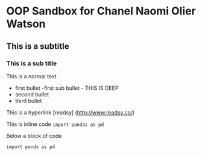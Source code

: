 # OOP Sandbox for Chanel Naomi Olier Watson

## This is a subtitle

### This is a sub title

This is a normal text

- first bullet
    -first sub bullet
        - THIS IS DEEP
- second bullet
- third bullet

This is a hyperlink [readsy] (http://www.readsy.co/)

This is inline code `import pandas as pd`

Below a block of code
```
import pands as pd
```